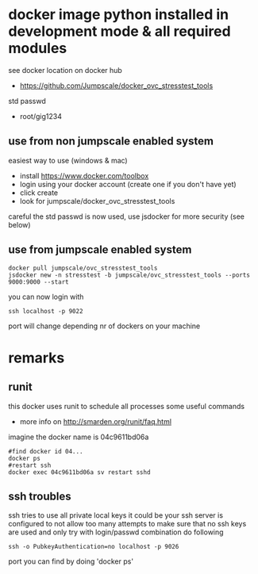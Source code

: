 
# docker image python installed in development mode & all required modules

see docker location on docker hub
- https://github.com/Jumpscale/docker_ovc_stresstest_tools

std passwd
- root/gig1234

## use from non jumpscale enabled system

easiest way to use (windows & mac)
- install https://www.docker.com/toolbox
- login using your docker account (create one if you don't have yet)
- click create
- look for jumpscale/docker_ovc_stresstest_tools

careful the std passwd is now used, use jsdocker for more security (see below)

## use from jumpscale enabled system

```
docker pull jumpscale/ovc_stresstest_tools
jsdocker new -n stresstest -b jumpscale/ovc_stresstest_tools --ports 9000:9000 --start
```

you can now login with
```
ssh localhost -p 9022
```
port will change depending nr of dockers on your machine

# remarks

## runit

this docker uses runit to schedule all processes some useful commands
- more info on http://smarden.org/runit/faq.html

imagine the docker name is 04c9611bd06a
```
#find docker id 04...
docker ps 
#restart ssh
docker exec 04c9611bd06a sv restart sshd
```

## ssh troubles

ssh tries to use all private local keys
it could be your ssh server is configured to not allow too many attempts
to make sure that no ssh keys are used and only try with login/passwd combination do following
```
ssh -o PubkeyAuthentication=no localhost -p 9026
```
port you can find by doing 'docker ps'


